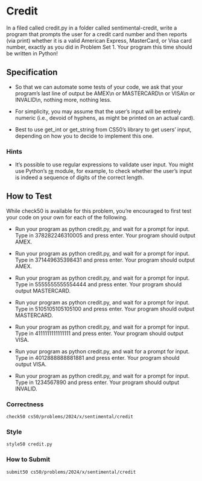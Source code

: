 # Credit

In a filed called credit.py in a folder called sentimental-credit, write a program that prompts the user for a credit card number and then reports (via print) whether it is a valid American Express, MasterCard, or Visa card number, exactly as you did in Problem Set 1. Your program this time should be written in Python!

## Specification

- So that we can automate some tests of your code, we ask that your program’s last line of output be AMEX\n or MASTERCARD\n or VISA\n or INVALID\n, nothing more, nothing less.

- For simplicity, you may assume that the user’s input will be entirely numeric (i.e., devoid of hyphens, as might be printed on an actual card).

- Best to use get_int or get_string from CS50’s library to get users’ input, depending on how you to decide to implement this one.

### Hints

- It’s possible to use regular expressions to validate user input. You might use Python’s [re](https://docs.python.org/3/library/re.html) module, for example, to check whether the user’s input is indeed a sequence of digits of the correct length.

## How to Test

While check50 is available for this problem, you’re encouraged to first test your code on your own for each of the following.

- Run your program as python credit.py, and wait for a prompt for input. Type in 378282246310005 and press enter. Your program should output AMEX.

- Run your program as python credit.py, and wait for a prompt for input. Type in 371449635398431 and press enter. Your program should output AMEX.

- Run your program as python credit.py, and wait for a prompt for input. Type in 5555555555554444 and press enter. Your program should output MASTERCARD.

- Run your program as python credit.py, and wait for a prompt for input. Type in 5105105105105100 and press enter. Your program should output MASTERCARD.

- Run your program as python credit.py, and wait for a prompt for input. Type in 4111111111111111 and press enter. Your program should output VISA.

- Run your program as python credit.py, and wait for a prompt for input. Type in 4012888888881881 and press enter. Your program should output VISA.

- Run your program as python credit.py, and wait for a prompt for input. Type in 1234567890 and press enter. Your program should output INVALID.

### Correctness

    check50 cs50/problems/2024/x/sentimental/credit

### Style

    style50 credit.py

### How to Submit

    submit50 cs50/problems/2024/x/sentimental/credit
